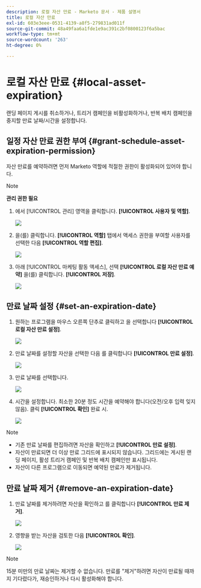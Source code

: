 ```yaml
---
description: 로컬 자산 만료 - Marketo 문서 - 제품 설명서
title: 로컬 자산 만료
exl-id: 603e3eee-0531-4139-a8f5-279831ad011f
source-git-commit: 48a49faa6a1fde1e9ac391c2bf0800123f6a5bac
workflow-type: tm+mt
source-wordcount: '263'
ht-degree: 0%

---
```


# 로컬 자산 만료 {#local-asset-expiration}

랜딩 페이지 게시를 취소하거나, 트리거 캠페인을 비활성화하거나, 반복 배치 캠페인을 중지할 만료 날짜/시간을 설정합니다.

## 일정 자산 만료 권한 부여 {#grant-schedule-asset-expiration-permission}

자산 만료를 예약하려면 먼저 Marketo 역할에 적절한 권한이 활성화되어 있어야 합니다.

>[!NOTE]
>
>**관리 권한 필요**

1. 에서 [!UICONTROL 관리] 영역을 클릭합니다. **[!UICONTROL 사용자 및 역할]**.

   ![](assets/local-asset-expiration-1.png)

1. 을(를) 클릭합니다. **[!UICONTROL 역할]** 탭에서 액세스 권한을 부여할 사용자를 선택한 다음 **[!UICONTROL 역할 편집]**.

   ![](assets/local-asset-expiration-2.png)

1. 아래 [!UICONTROL 마케팅 활동 액세스], 선택 **[!UICONTROL 로컬 자산 만료 예약]** 을(를) 클릭합니다. **[!UICONTROL 저장]**.

   ![](assets/local-asset-expiration-3.png)

## 만료 날짜 설정 {#set-an-expiration-date}

1. 원하는 프로그램을 마우스 오른쪽 단추로 클릭하고 을 선택합니다 **[!UICONTROL 로컬 자산 만료 설정]**.

   ![](assets/local-asset-expiration-4.png)

1. 만료 날짜를 설정할 자산을 선택한 다음 를 클릭합니다 **[!UICONTROL 만료 설정]**.

   ![](assets/local-asset-expiration-5.png)

1. 만료 날짜를 선택합니다.

   ![](assets/local-asset-expiration-6.png)

1. 시간을 설정합니다. 최소한 20분 정도 시간을 예약해야 합니다(오전/오후 입력 잊지 않음). 클릭 **[!UICONTROL 확인]** 완료 시.

   ![](assets/local-asset-expiration-7.png)

>[!NOTE]
>
>* 기존 만료 날짜를 편집하려면 자산을 확인하고 **[!UICONTROL 만료 설정]**.
>* 자산이 만료되면 더 이상 만료 그리드에 표시되지 않습니다. 그리드에는 게시된 랜딩 페이지, 활성 트리거 캠페인 및 반복 배치 캠페인만 표시됩니다.
>* 자산이 다른 프로그램으로 이동되면 예약된 만료가 제거됩니다.


## 만료 날짜 제거 {#remove-an-expiration-date}

1. 만료 날짜를 제거하려면 자산을 확인하고 를 클릭합니다 **[!UICONTROL 만료 제거]**.

   ![](assets/local-asset-expiration-8.png)

1. 영향을 받는 자산을 검토한 다음 **[!UICONTROL 확인]**.

   ![](assets/local-asset-expiration-9.png)

>[!NOTE]
>
>15분 미만의 만료 날짜는 제거할 수 없습니다. 만료를 &quot;제거&quot;하려면 자산이 만료될 때까지 기다렸다가, 재승인하거나 다시 활성화해야 합니다.
